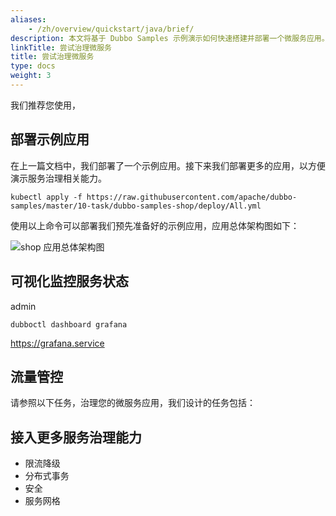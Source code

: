 ```yaml
---
aliases:
    - /zh/overview/quickstart/java/brief/
description: 本文将基于 Dubbo Samples 示例演示如何快速搭建并部署一个微服务应用。
linkTitle: 尝试治理微服务
title: 尝试治理微服务
type: docs
weight: 3
---
```


我们推荐您使用，

## 部署示例应用
在上一篇文档中，我们部署了一个示例应用。接下来我们部署更多的应用，以方便演示服务治理相关能力。

```shell
kubectl apply -f https://raw.githubusercontent.com/apache/dubbo-samples/master/10-task/dubbo-samples-shop/deploy/All.yml
```

使用以上命令可以部署我们预先准备好的示例应用，应用总体架构图如下：

![shop 应用总体架构图]()

## 可视化监控服务状态
admin

```shell
dubboctl dashboard grafana
```

https://grafana.service

## 流量管控
请参照以下任务，治理您的微服务应用，我们设计的任务包括：



## 接入更多服务治理能力

* 限流降级
* 分布式事务
* 安全
* 服务网格


